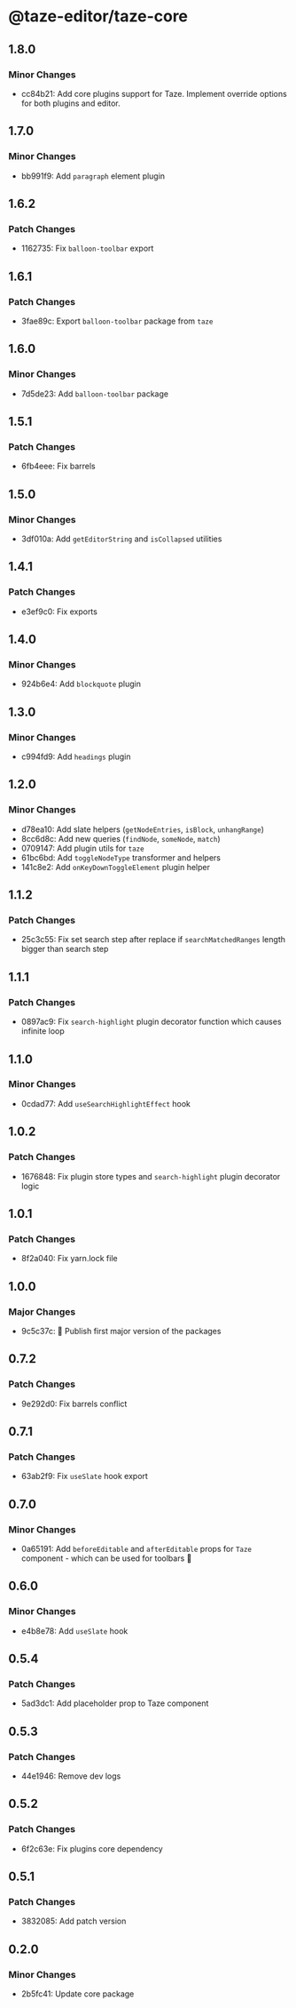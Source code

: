 # @taze-editor/taze-core

## 1.8.0

### Minor Changes

- cc84b21: Add core plugins support for Taze. Implement override options for both plugins and editor.

## 1.7.0

### Minor Changes

- bb991f9: Add `paragraph` element plugin

## 1.6.2

### Patch Changes

- 1162735: Fix `balloon-toolbar` export

## 1.6.1

### Patch Changes

- 3fae89c: Export `balloon-toolbar` package from `taze`

## 1.6.0

### Minor Changes

- 7d5de23: Add `balloon-toolbar` package

## 1.5.1

### Patch Changes

- 6fb4eee: Fix barrels

## 1.5.0

### Minor Changes

- 3df010a: Add `getEditorString` and `isCollapsed` utilities

## 1.4.1

### Patch Changes

- e3ef9c0: Fix exports

## 1.4.0

### Minor Changes

- 924b6e4: Add `blockquote` plugin

## 1.3.0

### Minor Changes

- c994fd9: Add `headings` plugin

## 1.2.0

### Minor Changes

- d78ea10: Add slate helpers (`getNodeEntries`, `isBlock`, `unhangRange`)
- 8cc6d8c: Add new queries (`findNode`, `someNode`, `match`)
- 0709147: Add plugin utils for `taze`
- 61bc6bd: Add `toggleNodeType` transformer and helpers
- 141c8e2: Add `onKeyDownToggleElement` plugin helper

## 1.1.2

### Patch Changes

- 25c3c55: Fix set search step after replace if `searchMatchedRanges` length bigger than search step

## 1.1.1

### Patch Changes

- 0897ac9: Fix `search-highlight` plugin decorator function which causes infinite loop

## 1.1.0

### Minor Changes

- 0cdad77: Add `useSearchHighlightEffect` hook

## 1.0.2

### Patch Changes

- 1676848: Fix plugin store types and `search-highlight` plugin decorator logic

## 1.0.1

### Patch Changes

- 8f2a040: Fix yarn.lock file

## 1.0.0

### Major Changes

- 9c5c37c: 🎉 Publish first major version of the packages

## 0.7.2

### Patch Changes

- 9e292d0: Fix barrels conflict

## 0.7.1

### Patch Changes

- 63ab2f9: Fix `useSlate` hook export

## 0.7.0

### Minor Changes

- 0a65191: Add `beforeEditable` and `afterEditable` props for `Taze` component - which can be used for toolbars 🧰

## 0.6.0

### Minor Changes

- e4b8e78: Add `useSlate` hook

## 0.5.4

### Patch Changes

- 5ad3dc1: Add placeholder prop to Taze component

## 0.5.3

### Patch Changes

- 44e1946: Remove dev logs

## 0.5.2

### Patch Changes

- 6f2c63e: Fix plugins core dependency

## 0.5.1

### Patch Changes

- 3832085: Add patch version

## 0.2.0

### Minor Changes

- 2b5fc41: Update core package

